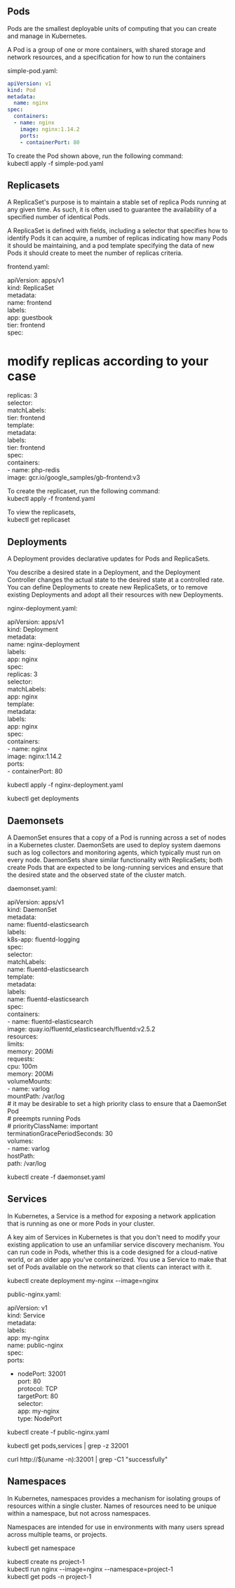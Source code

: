 ## Pods    
Pods are the smallest deployable units of computing that you can create and manage in Kubernetes.   
   
A Pod is a group of one or more containers, with shared storage and network resources, and a specification for how to run the containers   
   
simple-pod.yaml:   
```yaml   
apiVersion: v1   
kind: Pod   
metadata:   
  name: nginx   
spec:   
  containers:   
  - name: nginx   
    image: nginx:1.14.2   
    ports:   
    - containerPort: 80   
```

To create the Pod shown above, run the following command:   
kubectl apply -f simple-pod.yaml   
   
## Replicasets    
A ReplicaSet's purpose is to maintain a stable set of replica Pods running at any given time. As such, it is often used to guarantee the availability of a specified number of identical Pods.   
   
A ReplicaSet is defined with fields, including a selector that specifies how to identify Pods it can acquire, a number of replicas indicating how many Pods it should be maintaining, and a pod template specifying the data of new Pods it should create to meet the number of replicas criteria.   
   
frontend.yaml:   
   
apiVersion: apps/v1   
kind: ReplicaSet   
metadata:   
  name: frontend   
  labels:   
    app: guestbook   
    tier: frontend   
spec:   
  # modify replicas according to your case   
  replicas: 3   
  selector:   
    matchLabels:   
      tier: frontend   
  template:   
    metadata:   
      labels:   
        tier: frontend   
    spec:   
      containers:   
      - name: php-redis   
        image: gcr.io/google_samples/gb-frontend:v3   
   
   
To create the replicaset, run the following command:   
kubectl apply -f frontend.yaml   
   
To view the replicasets,    
kubectl get replicaset   
   
## Deployments    
A Deployment provides declarative updates for Pods and ReplicaSets.   
   
You describe a desired state in a Deployment, and the Deployment Controller changes the actual state to the desired state at a controlled rate. You can define Deployments to create new ReplicaSets, or to remove existing Deployments and adopt all their resources with new Deployments.   
   
nginx-deployment.yaml:   
   
apiVersion: apps/v1   
kind: Deployment   
metadata:   
  name: nginx-deployment   
  labels:   
    app: nginx   
spec:   
  replicas: 3   
  selector:   
    matchLabels:   
      app: nginx   
  template:   
    metadata:   
      labels:   
        app: nginx   
    spec:   
      containers:   
      - name: nginx   
        image: nginx:1.14.2   
        ports:   
        - containerPort: 80   
   
kubectl apply -f nginx-deployment.yaml   
   
kubectl get deployments   
   
## Daemonsets    
A DaemonSet ensures that a copy of a Pod is running across a set of nodes in a Kubernetes cluster. DaemonSets are used to deploy system daemons such as log collectors and monitoring agents, which typically must run on every node. DaemonSets share similar functionality with ReplicaSets; both create Pods that are expected to be long-running services and ensure that the desired state and the observed state of the cluster match.   
   
daemonset.yaml:   
   
apiVersion: apps/v1   
kind: DaemonSet   
metadata:   
  name: fluentd-elasticsearch   
  labels:   
    k8s-app: fluentd-logging   
spec:   
  selector:   
    matchLabels:   
      name: fluentd-elasticsearch   
  template:   
    metadata:   
      labels:   
        name: fluentd-elasticsearch   
    spec:   
      containers:   
      - name: fluentd-elasticsearch   
        image: quay.io/fluentd_elasticsearch/fluentd:v2.5.2   
        resources:   
          limits:   
            memory: 200Mi   
          requests:   
            cpu: 100m   
            memory: 200Mi   
        volumeMounts:   
        - name: varlog   
          mountPath: /var/log   
      # it may be desirable to set a high priority class to ensure that a DaemonSet Pod   
      # preempts running Pods   
      # priorityClassName: important   
      terminationGracePeriodSeconds: 30   
      volumes:   
      - name: varlog   
        hostPath:   
          path: /var/log   
   
kubectl create -f daemonset.yaml   
   
   
## Services    
   
In Kubernetes, a Service is a method for exposing a network application that is running as one or more Pods in your cluster.   
   
A key aim of Services in Kubernetes is that you don't need to modify your existing application to use an unfamiliar service discovery mechanism. You can run code in Pods, whether this is a code designed for a cloud-native world, or an older app you've containerized. You use a Service to make that set of Pods available on the network so that clients can interact with it.   
   
kubectl create deployment my-nginx --image=nginx   
   
public-nginx.yaml:   
   
apiVersion: v1   
kind: Service   
metadata:   
  labels:   
    app: my-nginx   
  name: public-nginx   
spec:   
  ports:   
  - nodePort: 32001   
    port: 80   
    protocol: TCP   
    targetPort: 80   
  selector:   
    app: my-nginx   
  type: NodePort   
   
kubectl create -f public-nginx.yaml   
   
kubectl get pods,services | grep -z 32001   
   
curl http://$(uname -n):32001 | grep -C1 "successfully"   
   
## Namespaces    
In Kubernetes, namespaces provides a mechanism for isolating groups of resources within a single cluster. Names of resources need to be unique within a namespace, but not across namespaces.   
   
Namespaces are intended for use in environments with many users spread across multiple teams, or projects.   
   
kubectl get namespace   
   
kubectl create ns project-1    
kubectl run nginx --image=nginx --namespace=project-1    
kubectl get pods -n project-1    
